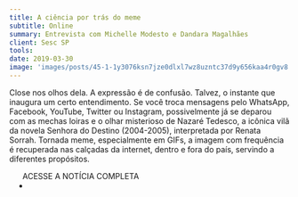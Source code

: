 ```yaml
---
title: A ciência por trás do meme
subtitle: Online
summary: Entrevista com Michelle Modesto e Dandara Magalhães
client: Sesc SP
tools: 
date: 2019-03-30
image: 'images/posts/45-1-1y3076ksn7jze0dlxl7wz8uzntc37d9y656kaa4r0gv8.png'
---
```


Close nos olhos dela. A expressão é de confusão. Talvez, o instante que inaugura um certo entendimento. Se você troca mensagens pelo WhatsApp, Facebook, YouTube, Twitter ou Instagram, possivelmente já se deparou com as mechas loiras e o olhar misterioso de Nazaré Tedesco, a icônica vilã da novela Senhora do Destino (2004-2005), interpretada por Renata Sorrah. Tornada meme, especialmente em GIFs, a imagem com frequência é recuperada nas calçadas da internet, dentro e fora do país, servindo a diferentes propósitos.

<div class="post__share"><ul class="share__list list-reset">ACESSE A NOTÍCIA COMPLETA<li class="share__item" style="margin-left: 10px"><a class="share__link share__facebook" style="background: #fa5657" href="https://www.sescsp.org.br/online/artigo/13123_A+CIENCIA+POR+TRAS+DO+MEME 
onclick=window.open(this.href, 'pop-up', 'left=20,top=20,width=500,height=500,toolbar=1,resizable=0'); return false;" title="Link" rel="nofollow"><i class="fa-solid fa-link"></i></a></li></ul></div>
<!-- <div class="gallery-box"><div class="gallery"><img src="/clipping/images/example-1.jpg" loading="lazy" alt="Project"><img src="/clipping/images/example-2.jpg" loading="lazy" alt="Project"></div><em>Gallery / <a href="https://www.freepik.com/" target="_blank">Freepic</a></em></div> -->